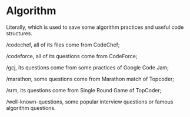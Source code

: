 Algorithm
=========

Literally, which is used to save some algorithm practices and useful code structures.

/codechef, all of its files come from CodeChef;

/codeforce, all of its questions come from CodeForce;

/gcj, its questions come from some practices of Google Code Jam;

/marathon, some questions come from Marathon match of Topcoder;

/srm, its questions come from Single Round Game of TopCoder;

/well-known-questions, some popular interview questions or famous algorithm questions.